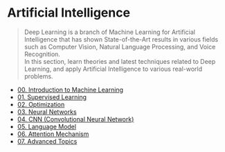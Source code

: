 # Artificial Intelligence

> Deep Learning is a branch of Machine Learning for Artificial Intelligence that has shown State-of-the-Art results in various fields such as Computer Vision, Natural Language Processing, and Voice Recognition. <br>
> In this section, learn theories and latest techniques related to Deep Learning, and apply Artificial Intelligence to various real-world problems.

- [00. Introduction to Machine Learning](./00.%20Intro2ML/)
- [01. Supervised Learning](./01.%20Supervised%20Learning/)
- [02. Optimization](./02.%20Optimization/)
- [03. Neural Networks](./03.%20Neural%20Networks/)
- [04. CNN (Convolutional Neural Network)](./04.%20CNN/)
- [05. Language Model](./05.%20Language%20Model/)
- [06. Attention Mechanism](./06.%20Attention%20Mechanism/)
- [07. Advanced Topics](./07.%20Advanced%20Topics/)